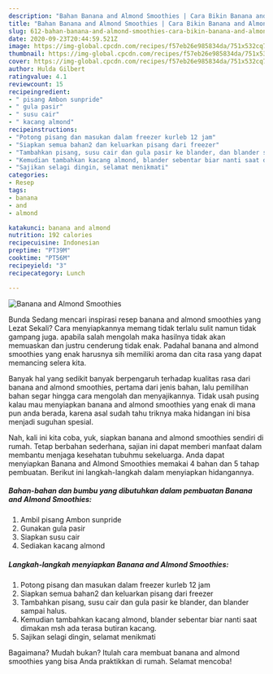 ```yaml
---
description: "Bahan Banana and Almond Smoothies | Cara Bikin Banana and Almond Smoothies Yang Paling Enak"
title: "Bahan Banana and Almond Smoothies | Cara Bikin Banana and Almond Smoothies Yang Paling Enak"
slug: 612-bahan-banana-and-almond-smoothies-cara-bikin-banana-and-almond-smoothies-yang-paling-enak
date: 2020-09-23T20:44:59.521Z
image: https://img-global.cpcdn.com/recipes/f57eb26e985834da/751x532cq70/banana-and-almond-smoothies-foto-resep-utama.jpg
thumbnail: https://img-global.cpcdn.com/recipes/f57eb26e985834da/751x532cq70/banana-and-almond-smoothies-foto-resep-utama.jpg
cover: https://img-global.cpcdn.com/recipes/f57eb26e985834da/751x532cq70/banana-and-almond-smoothies-foto-resep-utama.jpg
author: Hulda Gilbert
ratingvalue: 4.1
reviewcount: 15
recipeingredient:
- " pisang Ambon sunpride"
- " gula pasir"
- " susu cair"
- " kacang almond"
recipeinstructions:
- "Potong pisang dan masukan dalam freezer kurleb 12 jam"
- "Siapkan semua bahan2 dan keluarkan pisang dari freezer"
- "Tambahkan pisang, susu cair dan gula pasir ke blander, dan blander sampai halus."
- "Kemudian tambahkan kacang almond, blander sebentar biar nanti saat dimakan msh ada terasa butiran kacang."
- "Sajikan selagi dingin, selamat menikmati"
categories:
- Resep
tags:
- banana
- and
- almond

katakunci: banana and almond 
nutrition: 192 calories
recipecuisine: Indonesian
preptime: "PT39M"
cooktime: "PT56M"
recipeyield: "3"
recipecategory: Lunch

---
```



![Banana and Almond Smoothies](https://img-global.cpcdn.com/recipes/f57eb26e985834da/751x532cq70/banana-and-almond-smoothies-foto-resep-utama.jpg)

Bunda Sedang mencari inspirasi resep banana and almond smoothies yang Lezat Sekali? Cara menyiapkannya memang tidak terlalu sulit namun tidak gampang juga. apabila salah mengolah maka hasilnya tidak akan memuaskan dan justru cenderung tidak enak. Padahal banana and almond smoothies yang enak harusnya sih memiliki aroma dan cita rasa yang dapat memancing selera kita.



Banyak hal yang sedikit banyak berpengaruh terhadap kualitas rasa dari banana and almond smoothies, pertama dari jenis bahan, lalu pemilihan bahan segar hingga cara mengolah dan menyajikannya. Tidak usah pusing kalau mau menyiapkan banana and almond smoothies yang enak di mana pun anda berada, karena asal sudah tahu triknya maka hidangan ini bisa menjadi suguhan spesial.


Nah, kali ini kita coba, yuk, siapkan banana and almond smoothies sendiri di rumah. Tetap berbahan sederhana, sajian ini dapat memberi manfaat dalam membantu menjaga kesehatan tubuhmu sekeluarga. Anda dapat menyiapkan Banana and Almond Smoothies memakai 4 bahan dan 5 tahap pembuatan. Berikut ini langkah-langkah dalam menyiapkan hidangannya.

<!--inarticleads1-->

##### Bahan-bahan dan bumbu yang dibutuhkan dalam pembuatan Banana and Almond Smoothies:

1. Ambil  pisang Ambon sunpride
1. Gunakan  gula pasir
1. Siapkan  susu cair
1. Sediakan  kacang almond




<!--inarticleads2-->

##### Langkah-langkah menyiapkan Banana and Almond Smoothies:

1. Potong pisang dan masukan dalam freezer kurleb 12 jam
1. Siapkan semua bahan2 dan keluarkan pisang dari freezer
1. Tambahkan pisang, susu cair dan gula pasir ke blander, dan blander sampai halus.
1. Kemudian tambahkan kacang almond, blander sebentar biar nanti saat dimakan msh ada terasa butiran kacang.
1. Sajikan selagi dingin, selamat menikmati




Bagaimana? Mudah bukan? Itulah cara membuat banana and almond smoothies yang bisa Anda praktikkan di rumah. Selamat mencoba!
